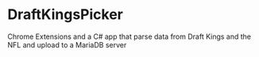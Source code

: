 # DraftKingsPicker
Chrome Extensions and a C# app that parse data from Draft Kings and the NFL and upload to a MariaDB server
